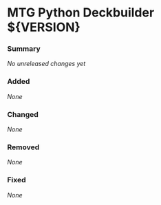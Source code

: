 # MTG Python Deckbuilder ${VERSION}

### Summary
_No unreleased changes yet_

### Added
_None_

### Changed
_None_

### Removed
_None_

### Fixed
_None_
